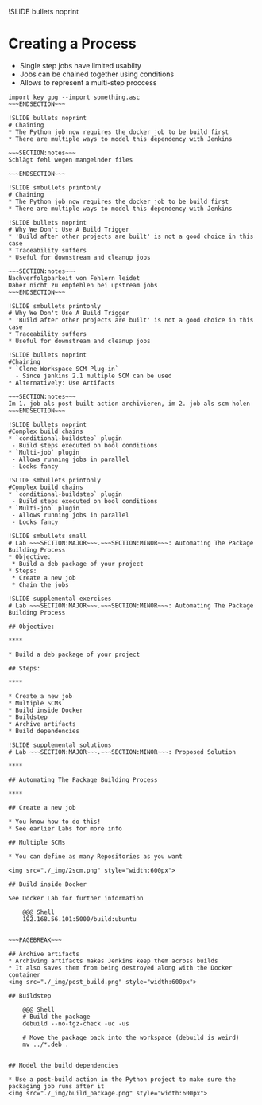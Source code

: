 !SLIDE bullets noprint
# Creating a Process
* Single step jobs have limited usabilty
* Jobs can be chained together using conditions
* Allows to represent a multi-step proccess

~~~SECTION:notes~~~
import key gpg --import something.asc
~~~ENDSECTION~~~

!SLIDE bullets noprint
# Chaining
* The Python job now requires the docker job to be build first
* There are multiple ways to model this dependency with Jenkins

~~~SECTION:notes~~~
Schlägt fehl wegen mangelnder files

~~~ENDSECTION~~~

!SLIDE smbullets printonly
# Chaining
* The Python job now requires the docker job to be build first
* There are multiple ways to model this dependency with Jenkins

!SLIDE bullets noprint
# Why We Don't Use A Build Trigger
* 'Build after other projects are built' is not a good choice in this case
* Traceability suffers
* Useful for downstream and cleanup jobs

~~~SECTION:notes~~~
Nachverfolgbarkeit von Fehlern leidet
Daher nicht zu empfehlen bei upstream jobs
~~~ENDSECTION~~~

!SLIDE smbullets printonly
# Why We Don't Use A Build Trigger
* 'Build after other projects are built' is not a good choice in this case
* Traceability suffers
* Useful for downstream and cleanup jobs

!SLIDE bullets noprint
#Chaining
* `Clone Workspace SCM Plug-in`
  - Since jenkins 2.1 multiple SCM can be used
* Alternatively: Use Artifacts

~~~SECTION:notes~~~
Im 1. job als post built action archivieren, im 2. job als scm holen
~~~ENDSECTION~~~

!SLIDE bullets noprint
#Complex build chains
* `conditional-buildstep` plugin
 - Build steps executed on bool conditions
* `Multi-job` plugin
 - Allows running jobs in parallel
 - Looks fancy

!SLIDE smbullets printonly
#Complex build chains
* `conditional-buildstep` plugin
 - Build steps executed on bool conditions
* `Multi-job` plugin
 - Allows running jobs in parallel
 - Looks fancy

!SLIDE smbullets small
# Lab ~~~SECTION:MAJOR~~~.~~~SECTION:MINOR~~~: Automating The Package Building Process
* Objective:
 * Build a deb package of your project
* Steps:
 * Create a new job
 * Chain the jobs

!SLIDE supplemental exercises
# Lab ~~~SECTION:MAJOR~~~.~~~SECTION:MINOR~~~: Automating The Package Building Process

## Objective:

****

* Build a deb package of your project

## Steps:

****

* Create a new job
* Multiple SCMs
* Build inside Docker
* Buildstep
* Archive artifacts
* Build dependencies

!SLIDE supplemental solutions
# Lab ~~~SECTION:MAJOR~~~.~~~SECTION:MINOR~~~: Proposed Solution

****

## Automating The Package Building Process

****

## Create a new job

* You know how to do this!
* See earlier Labs for more info

## Multiple SCMs

* You can define as many Repositories as you want

<img src="./_img/2scm.png" style="width:600px">

## Build inside Docker

See Docker Lab for further information

    @@@ Shell
	192.168.56.101:5000/build:ubuntu


~~~PAGEBREAK~~~

## Archive artifacts
* Archiving artifacts makes Jenkins keep them across builds
* It also saves them from being destroyed along with the Docker container
<img src="./_img/post_build.png" style="width:600px">

## Buildstep

    @@@ Shell
	# Build the package
    debuild --no-tgz-check -uc -us

	# Move the package back into the workspace (debuild is weird)
	mv ../*.deb .


## Model the build dependencies

* Use a post-build action in the Python project to make sure the packaging job runs after it
<img src="./_img/build_package.png" style="width:600px">


